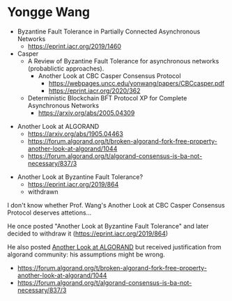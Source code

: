 # Yongge Wang

+ Byzantine Fault Tolerance in Partially Connected Asynchronous Networks
	+ https://eprint.iacr.org/2019/1460
+ Casper
    + A Review of Byzantine Fault Tolerance for asynchronous networks (probablictic approaches).
        * Another Look at CBC Casper Consensus Protocol
            - https://webpages.uncc.edu/yonwang/papers/CBCcasper.pdf
            - https://eprint.iacr.org/2020/362
    + Deterministic Blockchain BFT Protocol XP for Complete Asynchronous Networks
        * https://arxiv.org/abs/2005.04309
- Another Look at ALGORAND
    - https://arxiv.org/abs/1905.04463
    - https://forum.algorand.org/t/broken-algorand-fork-free-property-another-look-at-algorand/1044
    - https://forum.algorand.org/t/algorand-consensus-is-ba-not-necessary/837/3
* Another Look at Byzantine Fault Tolerance?
    + https://eprint.iacr.org/2019/864
    - withdrawn

I don't know whether Prof. Wang's 
Another Look at CBC Casper Consensus Protocol
deserves attetions...

He once posted "Another Look at Byzantine Fault Tolerance" and later decided to withdraw it (https://eprint.iacr.org/2019/864)

He also posted [Another Look at ALGORAND](https://arxiv.org/abs/1905.04463) but received justification from algorand community: his assumptions might be wrong.
- https://forum.algorand.org/t/broken-algorand-fork-free-property-another-look-at-algorand/1044
- https://forum.algorand.org/t/algorand-consensus-is-ba-not-necessary/837/3
